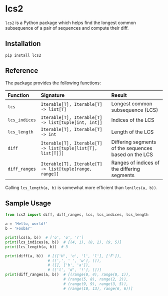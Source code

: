 # lcs2
`lcs2` is a Python package which helps find the longest common subsequence of a pair of sequences and compute their diff.

## Installation
```
pip install lcs2
```

## Reference
The package provides the following functions:

| Function      | Signature                                                   | Result                                               |
|:--------------|:------------------------------------------------------------|:-----------------------------------------------------|
| `lcs`         | `Iterable[T], Iterable[T] -> list[T]`                       | Longest common subsequence (LCS)                     |
| `lcs_indices` | `Iterable[T], Iterable[T] -> list[tuple[int, int]]`         | Indices of the LCS                                   |
| `lcs_length`  | `Iterable[T], Iterable[T] -> int`                           | Length of the LCS                                    |
| `diff`        | `Iterable[T], Iterable[T] -> list[tuple[list[T], list[T]]]` | Differing segments of the sequences based on the LCS |
| `diff_ranges` | `Iterable[T], Iterable[T] -> list[tuple[range, range]]`     | Ranges of indices of the differing segments          |

Calling `lcs_length(a, b)` is somewhat more efficient than `len(lcs(a, b))`.

## Sample Usage
```python
from lcs2 import diff, diff_ranges, lcs, lcs_indices, lcs_length

a = 'Hello, world!'
b = 'Foobar'

print(lcs(a, b))  # ['o', 'o', 'r']
print(lcs_indices(a, b))  # [(4, 1), (8, 2), (9, 5)]
print(lcs_length(a, b))  # 3

print(diff(a, b))  # [(['H', 'e', 'l', 'l'], ['F']),
                   # ([',', ' ', 'w'], []),
                   # ([], ['b', 'a']),
                   # (['l', 'd', '!'], [])]
print(diff_ranges(a, b))  # [(range(0, 4), range(0, 1)),
                          # (range(5, 8), range(2, 2)),
                          # (range(9, 9), range(3, 5)),
                          # (range(10, 13), range(6, 6))]
```
